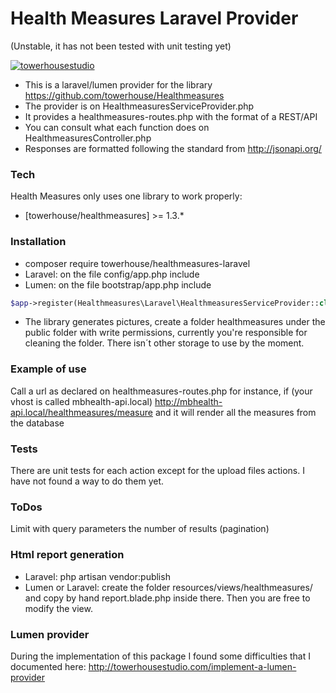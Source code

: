 # Health Measures Laravel Provider

(Unstable, it has not been tested with unit testing yet)

[![towerhousestudio](http://towerhousestudio.com/wp-content/uploads/2016/04/nuevo-logo-towerhouse2-1s-300x296.png)](http://towerhousestudio.com)

- This is a laravel/lumen provider for the library https://github.com/towerhouse/Healthmeasures
- The provider is on HealthmeasuresServiceProvider.php
- It provides a healthmeasures-routes.php with the format of a REST/API
- You can consult what each function does on HealthmeasuresController.php
- Responses are formatted following the standard from http://jsonapi.org/

### Tech

Health Measures only uses one library to work properly:

* [towerhouse/healthmeasures] >= 1.3.*

### Installation

- composer require towerhouse/healthmeasures-laravel
- Laravel: on the file config/app.php include
- Lumen:  on the file bootstrap/app.php include

```php
$app->register(Healthmeasures\Laravel\HealthmeasuresServiceProvider::class);
```

- The library generates pictures, create a folder healthmeasures under the public folder with write permissions,
currently you're responsible for cleaning the folder. There isn´t other storage to use by the moment.


### Example of use

Call a url as declared on healthmeasures-routes.php for instance, if (your vhost is called mbhealth-api.local)
http://mbhealth-api.local/healthmeasures/measure
and it will render all the measures from the database

### Tests

There are unit tests for each action except for the upload files actions. I have not found a way to do them yet.

### ToDos

Limit with query parameters the number of results (pagination)

### Html report generation

- Laravel: php artisan vendor:publish
- Lumen or Laravel: create the folder resources/views/healthmeasures/ and copy by hand report.blade.php inside there.
Then you are free to modify the view.

### Lumen provider

During the implementation of this package I found some difficulties that I documented here:
http://towerhousestudio.com/implement-a-lumen-provider

